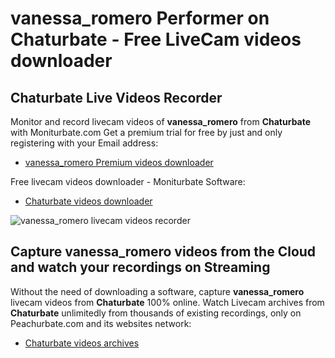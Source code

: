 # vanessa_romero Performer on Chaturbate - Free LiveCam videos downloader

## Chaturbate Live Videos Recorder

Monitor and record livecam videos of **vanessa_romero** from **Chaturbate** with Moniturbate.com
Get a premium trial for free by just and only registering with your Email address:
* [vanessa_romero Premium videos downloader](https://moniturbate.com/request-demo-licence-key.html)

Free livecam videos downloader - Moniturbate Software:
* [Chaturbate videos downloader](https://moniturbate.com/moniturbate-download-software.html)

![vanessa_romero livecam videos recorder](https://peachurnet.com/templates/moniturbate-software.png)


## Capture vanessa_romero videos from the Cloud and watch your recordings on Streaming

Without the need of downloading a software, capture **vanessa_romero** livecam videos from **Chaturbate** 100% online.
Watch Livecam archives from **Chaturbate** unlimitedly from thousands of existing recordings, only on Peachurbate.com and its websites network:
* [Chaturbate videos archives](https://peachurnet.com/)